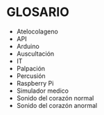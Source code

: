 # GLOSARIO

* Atelocolageno 
* API
* Arduino
* Auscultación 
* IT
* Palpación
* Percusión
* Raspberry Pi
* Simulador medico
* Sonido del corazón normal
* Sonido del corazón anormal

